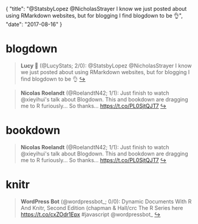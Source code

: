 {
  "title": "@StatsbyLopez @NicholasStrayer I know we just posted about using RMarkdown websites, but for blogging I find blogdown to be 👌",
  "date": "2017-08-16"
}

# blogdown

> **Lucy 🌻** (@LucyStats; 2/0): @StatsbyLopez @NicholasStrayer I know we just posted about using RMarkdown websites, but for blogging I find blogdown to be 👌  [&#8618;](https://twitter.com/xieyihui/status/897654928566562818)

<!-- -->


> **Nicolas Roelandt** (@RoelandtN42; 1/1): Just finish to watch @xieyihui's talk about Blogdown. This and bookdown are dragging me to R furiously... So thanks… https://t.co/PL0SjtQJT7  [&#8618;](https://twitter.com/xieyihui/status/897920562055479296)

<!-- -->


# bookdown

> **Nicolas Roelandt** (@RoelandtN42; 1/1): Just finish to watch @xieyihui's talk about Blogdown. This and bookdown are dragging me to R furiously... So thanks… https://t.co/PL0SjtQJT7  [&#8618;](https://twitter.com/xieyihui/status/897920562055479296)

<!-- -->


# knitr

> **WordPress Bot** (@wordpressbot_; 0/0): Dynamic Documents With R And Knitr, Second Edition (chapman &amp; Hall/crc The R Series here  https://t.co/cxZOdr1Epx #javascript @wordpressbot_  [&#8618;](https://twitter.com/xieyihui/status/897816014750183425)

<!-- -->


